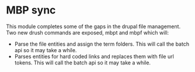 # MBP sync
This module completes some of the gaps in the drupal file management.
Two new drush commands are exposed, mbpt and mbpf which will:
- Parse the file entities and assign the term folders. 
  This will call the batch api so it may take a while.
- Parses entities for hard coded links and replaces them with file url tokens. 
  This will call the batch api so it may take a while.
